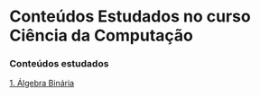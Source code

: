 # Conteúdos Estudados no curso Ciência da Computação
### Conteúdos estudados
[1. Álgebra Binária](README.md)
